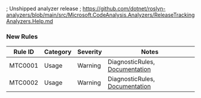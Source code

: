 ﻿; Unshipped analyzer release
; https://github.com/dotnet/roslyn-analyzers/blob/main/src/Microsoft.CodeAnalysis.Analyzers/ReleaseTrackingAnalyzers.Help.md

### New Rules

Rule ID | Category | Severity | Notes
--------|----------|----------|-------
MTC0001 | Usage | Warning | DiagnosticRules, [Documentation](https://github.com/ElectroAttacks/UtilityKit.MessageTemplateCache/wiki/Help)
MTC0002 | Usage | Warning | DiagnosticRules, [Documentation](https://github.com/ElectroAttacks/UtilityKit.MessageTemplateCache/wiki/Help)